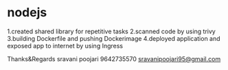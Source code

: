 # nodejs
1.created shared library for repetitive tasks
2.scanned code by using trivy
3.building Dockerfile and pushing Dockerimage
4.deployed application and exposed app to internet by using Ingress


Thanks&Regards
sravani poojari
9642735570
sravanipoojari95@gmail.com
